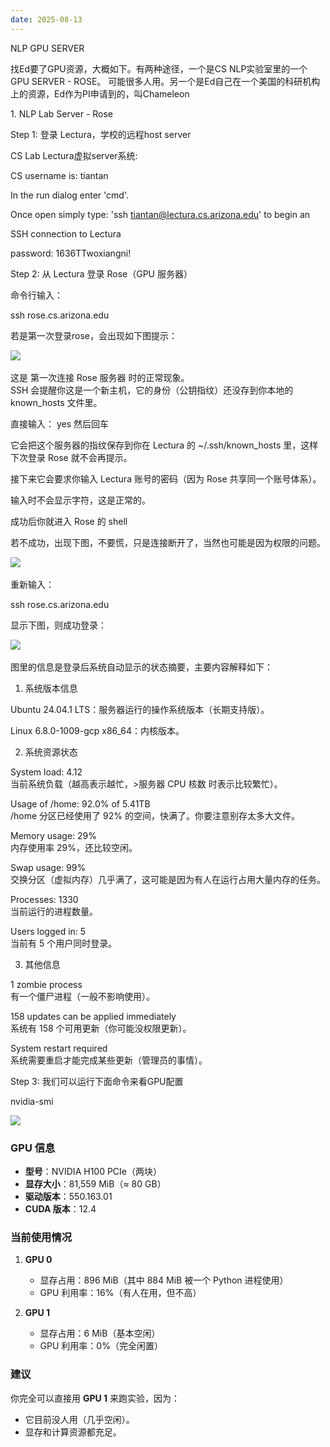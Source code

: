 ```yaml
---
date: 2025-08-13
---
```

NLP GPU SERVER

找Ed要了GPU资源，大概如下。有两种途径，一个是CS NLP实验室里的一个GPU SERVER - ROSE。 可能很多人用。另一个是Ed自己在一个美国的科研机构上的资源，Ed作为PI申请到的，叫Chameleon

1. NLP Lab Server - Rose

Step 1: 登录 Lectura，学校的远程host server

CS Lab Lectura虚拟server系统:

CS username is: tiantan

In the run dialog enter 'cmd'.

Once open simply type: 'ssh tiantan@lectura.cs.arizona.edu' to begin an

SSH connection to Lectura

password: 1636TTwoxiangni!

Step 2: 从 Lectura 登录 Rose（GPU 服务器）

命令行输入：

ssh rose.cs.arizona.edu

若是第一次登录rose，会出现如下图提示：

![](file:///C:\Users\hp\AppData\Local\Temp\ksohtml22700\wps1.jpg) 

这是 第一次连接 Rose 服务器 时的正常现象。  
SSH 会提醒你这是一个新主机，它的身份（公钥指纹）还没存到你本地的 known_hosts 文件里。

直接输入： yes 然后回车

它会把这个服务器的指纹保存到你在 Lectura 的 ~/.ssh/known_hosts 里，这样下次登录 Rose 就不会再提示。

接下来它会要求你输入 Lectura 账号的密码（因为 Rose 共享同一个账号体系）。

输入时不会显示字符，这是正常的。

成功后你就进入 Rose 的 shell

若不成功，出现下图，不要慌，只是连接断开了，当然也可能是因为权限的问题。

![](file:///C:\Users\hp\AppData\Local\Temp\ksohtml22700\wps2.jpg) 

重新输入：

ssh rose.cs.arizona.edu

显示下图，则成功登录：

![](file:///C:\Users\hp\AppData\Local\Temp\ksohtml22700\wps3.jpg) 

图里的信息是登录后系统自动显示的状态摘要，主要内容解释如下：

1. 系统版本信息

Ubuntu 24.04.1 LTS：服务器运行的操作系统版本（长期支持版）。

Linux 6.8.0-1009-gcp x86_64：内核版本。

2. 系统资源状态

System load: 4.12  
当前系统负载（越高表示越忙，>服务器 CPU 核数 时表示比较繁忙）。

Usage of /home: 92.0% of 5.41TB  
/home 分区已经使用了 92% 的空间，快满了。你要注意别存太多大文件。

Memory usage: 29%  
内存使用率 29%，还比较空闲。

Swap usage: 99%  
交换分区（虚拟内存）几乎满了，这可能是因为有人在运行占用大量内存的任务。

Processes: 1330  
当前运行的进程数量。

Users logged in: 5  
当前有 5 个用户同时登录。

3. 其他信息

1 zombie process  
有一个僵尸进程（一般不影响使用）。

158 updates can be applied immediately  
系统有 158 个可用更新（你可能没权限更新）。

System restart required  
系统需要重启才能完成某些更新（管理员的事情）。

Step 3: 我们可以运行下面命令来看GPU配置

nvidia-smi

![](file:///C:\Users\hp\AppData\Local\Temp\ksohtml22700\wps4.jpg)


### GPU 信息

- **型号**：NVIDIA H100 PCIe（两块）
- **显存大小**：81,559 MiB（≈ 80 GB）
- **驱动版本**：550.163.01
- **CUDA 版本**：12.4

### 当前使用情况
1. **GPU 0**
    - 显存占用：896 MiB（其中 884 MiB 被一个 Python 进程使用）
    - GPU 利用率：16%（有人在用，但不高）

2. **GPU 1**
    - 显存占用：6 MiB（基本空闲）
    - GPU 利用率：0%（完全闲置）


### 建议

你完全可以直接用 **GPU 1** 来跑实验，因为：
- 它目前没人用（几乎空闲）。
- 显存和计算资源都充足。
